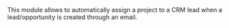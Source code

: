 This module allows to automatically assign a project to a CRM lead when a lead/opportunity is created through an email.
